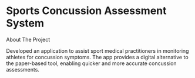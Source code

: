 # Sports Concussion Assessment System
About The Project

Developed an application to assist sport medical practitioners in monitoring athletes for concussion symptoms. The app provides a digital alternative to the paper-based tool, enabling quicker and more accurate concussion assessments.
